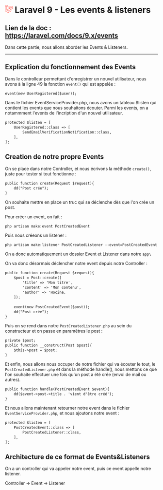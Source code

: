 # ![alt text](./img/logoLaravel.png) Laravel 9 - Les events & listeners

## <b>Lien de la doc : https://laravel.com/docs/9.x/events </b>

Dans cette partie, nous allons aborder les Events & Listeners.

<hr>


## Explication du fonctionnement des Events
Dans le controlleur permettant d'enregistrer un nouvel utilisateur, nous avons à la ligne 49 la fonction ```event()``` qui est appelée : 

    event(new UserRegistered($user));

Dans le fichier EventServiceProvider.php, nous avons un tableau $listen qui contient les events que nous souhaitons écouter.
Parmi les events, on a notammment l'events de l'incription d'un nouvel utilisateur.

    protected $listen = [
        UserRegistered::class => [
            SendEmailVerificationNotification::class,
        ],
    ];

## Creation de notre propre Events
On se place dans notre Controller, et nous écrivons la méthode ```create()```, juste pour tester si tout fonctionne : 

    public function create(Request $request){
        dd("Post crée"); 
    }

On souhaite mettre en place un truc qui se déclenche dès que l'on crée un post.

Pour créer un event, on fait : 

    php artisan make:event PostCreatedEvent

Puis nous créeons un listener : 

    php artisan make:listener PostCreatedListener --event=PostCreatedEvent

On a donc automatiquement un dossier Event et Listener dans notre ```app\```

On va donc désormais déclencher notre event depuis notre Controller : 

    public function create(Request $request){
        $post = Post::create([
            'title' => 'Mon titre',
            'content' => 'Mon contenu',
            'author' => 'Hocine,
        ]);

        event(new PostCreatedEvent($post));
        dd("Post crée"); 
    }

Puis on se rend dans notre ``` PostCreatedListener.php ``` au sein du constructeur et on passe en paramètres le post : 

    private $post; 
    public function __construct(Post $post){
        $this->post = $post;
    }

Et enfin, nous allons nous occuper de notre fichier qui va écouter le tout, le ```PostCreatedListener.php``` et dans la méthode handle(), nous mettons ce que l'on souhaite effectuer une fois qu'un post a été crée (envoi de mail ou autres). 

    public function handle(PostCreatedEvent $event){
        dd($event->post->title . 'vient d'être créé');
    }

Et nous allons maintenant retourner notre event dans le fichier ```EventServiceProvider.php```, et nous ajoutons notre event : 

    protected $listen = [
        PostCreatedEvent::class => [
            PostCreatedListener::class,
        ],
    ];

## Architecture de ce format de Events&Listeners

On a un controller qui va appeler notre event, puis ce event appelle notre listener.

Controller -> Event -> Listener